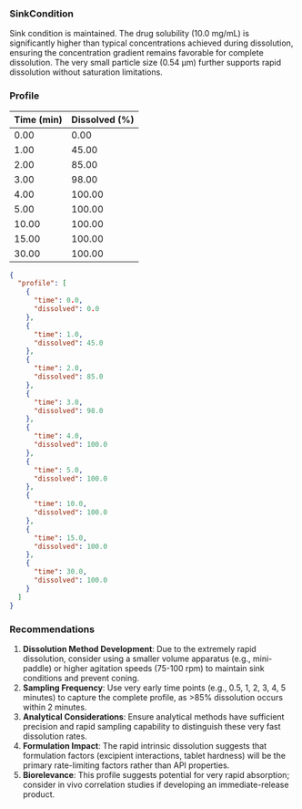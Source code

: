 ### SinkCondition
Sink condition is maintained. The drug solubility (10.0 mg/mL) is significantly higher than typical concentrations achieved during dissolution, ensuring the concentration gradient remains favorable for complete dissolution. The very small particle size (0.54 μm) further supports rapid dissolution without saturation limitations.

### Profile
| Time (min) | Dissolved (%) |
|------------|----------------|
| 0.00 | 0.00 |
| 1.00 | 45.00 |
| 2.00 | 85.00 |
| 3.00 | 98.00 |
| 4.00 | 100.00 |
| 5.00 | 100.00 |
| 10.00 | 100.00 |
| 15.00 | 100.00 |
| 30.00 | 100.00 |

```json
{
  "profile": [
    {
      "time": 0.0,
      "dissolved": 0.0
    },
    {
      "time": 1.0,
      "dissolved": 45.0
    },
    {
      "time": 2.0,
      "dissolved": 85.0
    },
    {
      "time": 3.0,
      "dissolved": 98.0
    },
    {
      "time": 4.0,
      "dissolved": 100.0
    },
    {
      "time": 5.0,
      "dissolved": 100.0
    },
    {
      "time": 10.0,
      "dissolved": 100.0
    },
    {
      "time": 15.0,
      "dissolved": 100.0
    },
    {
      "time": 30.0,
      "dissolved": 100.0
    }
  ]
}
```

### Recommendations
1. **Dissolution Method Development**: Due to the extremely rapid dissolution, consider using a smaller volume apparatus (e.g., mini-paddle) or higher agitation speeds (75-100 rpm) to maintain sink conditions and prevent coning.
2. **Sampling Frequency**: Use very early time points (e.g., 0.5, 1, 2, 3, 4, 5 minutes) to capture the complete profile, as >85% dissolution occurs within 2 minutes.
3. **Analytical Considerations**: Ensure analytical methods have sufficient precision and rapid sampling capability to distinguish these very fast dissolution rates.
4. **Formulation Impact**: The rapid intrinsic dissolution suggests that formulation factors (excipient interactions, tablet hardness) will be the primary rate-limiting factors rather than API properties.
5. **Biorelevance**: This profile suggests potential for very rapid absorption; consider in vivo correlation studies if developing an immediate-release product.